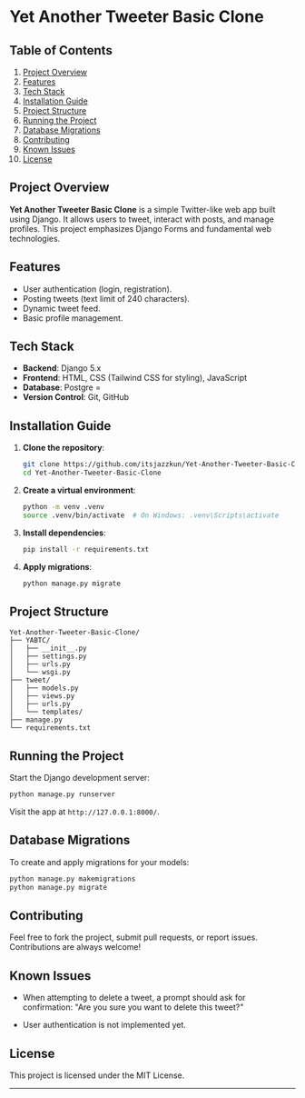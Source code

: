 

# Yet Another Tweeter Basic Clone

## Table of Contents
1. [Project Overview](#project-overview)
2. [Features](#features)
3. [Tech Stack](#tech-stack)
4. [Installation Guide](#installation-guide)
5. [Project Structure](#project-structure)
6. [Running the Project](#running-the-project)
7. [Database Migrations](#database-migrations)
8. [Contributing](#contributing)
9. [Known Issues](#known-issues)
10. [License](#license)

## Project Overview
**Yet Another Tweeter Basic Clone** is a simple Twitter-like web app built using Django. It allows users to tweet, interact with posts, and manage profiles. This project emphasizes Django Forms and fundamental web technologies.

## Features
- User authentication (login, registration).
- Posting tweets (text limit of 240 characters).
- Dynamic tweet feed.
- Basic profile management.

## Tech Stack
- **Backend**: Django 5.x
- **Frontend**: HTML, CSS (Tailwind CSS for styling), JavaScript
- **Database**: Postgre =
- **Version Control**: Git, GitHub

## Installation Guide
1. **Clone the repository**:
   ```bash
   git clone https://github.com/itsjazzkun/Yet-Another-Tweeter-Basic-Clone.git
   cd Yet-Another-Tweeter-Basic-Clone
   ```
2. **Create a virtual environment**:
   ```bash
   python -m venv .venv
   source .venv/bin/activate  # On Windows: .venv\Scripts\activate
   ```
3. **Install dependencies**:
   ```bash
   pip install -r requirements.txt
   ```
4. **Apply migrations**:
   ```bash
   python manage.py migrate
   ```

## Project Structure
```
Yet-Another-Tweeter-Basic-Clone/
├── YABTC/
│   ├── __init__.py
│   ├── settings.py
│   ├── urls.py
│   └── wsgi.py
├── tweet/
│   ├── models.py
│   ├── views.py
│   ├── urls.py
│   └── templates/
├── manage.py
└── requirements.txt
```

## Running the Project
Start the Django development server:
```bash
python manage.py runserver
```
Visit the app at `http://127.0.0.1:8000/`.

## Database Migrations
To create and apply migrations for your models:
```bash
python manage.py makemigrations
python manage.py migrate
```

## Contributing
Feel free to fork the project, submit pull requests, or report issues. Contributions are always welcome!

## Known Issues
 
- When attempting to delete a tweet, a prompt should ask for confirmation: "Are you sure you want to delete this tweet?"

- User authentication is not implemented yet.

## License
This project is licensed under the MIT License.

---

